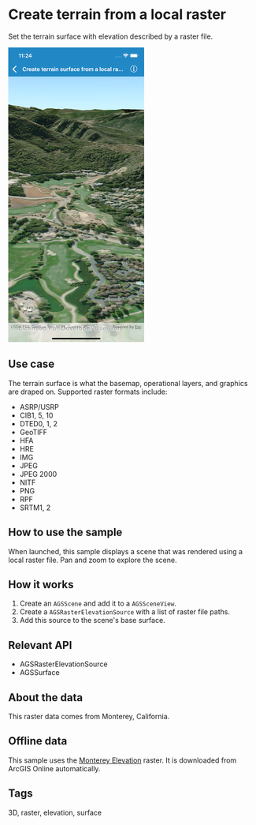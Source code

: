 # Create terrain from a local raster

Set the terrain surface with elevation described by a raster file.

![Create terrain from a local raster](create-terrain-from-a-local-raster.png)

## Use case

The terrain surface is what the basemap, operational layers, and graphics are draped on. Supported raster formats include:

* ASRP/USRP
* CIB1, 5, 10
* DTED0, 1, 2
* GeoTIFF
* HFA
* HRE
* IMG
* JPEG
* JPEG 2000
* NITF
* PNG
* RPF
* SRTM1, 2

## How to use the sample

When launched, this sample displays a scene that was rendered using a local raster file. Pan and zoom to explore the scene.

## How it works

1. Create an `AGSScene` and add it to a `AGSSceneView`.
2. Create a `AGSRasterElevationSource` with a list of raster file paths.
3. Add this source to the scene's base surface.

## Relevant API

* AGSRasterElevationSource
* AGSSurface

## About the data

This raster data comes from Monterey, California.

## Offline data

This sample uses the [Monterey Elevation](https://arcgisruntime.maps.arcgis.com/home/item.html?id=98092369c4ae4d549bbbd45dba993ebc) raster. It is downloaded from ArcGIS Online automatically.

## Tags

3D, raster, elevation, surface
